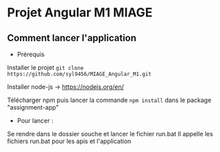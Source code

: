 # Projet Angular M1 MIAGE

## Comment lancer l'application

- Prérequis

Installer le projet `git clone https://github.com/syl9456/MIAGE_Angular_M1.git`

Installer node-js -> https://nodejs.org/en/

Télécharger npm puis lancer la commande `npm install` dans le package "assignment-app"

- Pour lancer : 

Se rendre dans le dossier souche et lancer le fichier run.bat
Il appelle les fichiers run.bat pour les apis et l'application


